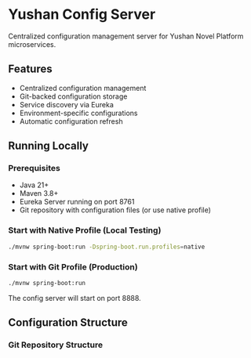 # Yushan Config Server

Centralized configuration management server for Yushan Novel Platform microservices.

## Features

- Centralized configuration management
- Git-backed configuration storage
- Service discovery via Eureka
- Environment-specific configurations
- Automatic configuration refresh

## Running Locally

### Prerequisites
- Java 21+
- Maven 3.8+
- Eureka Server running on port 8761
- Git repository with configuration files (or use native profile)

### Start with Native Profile (Local Testing)
```bash
./mvnw spring-boot:run -Dspring-boot.run.profiles=native
```

### Start with Git Profile (Production)
```bash
./mvnw spring-boot:run
```

The config server will start on port 8888.

## Configuration Structure

### Git Repository Structure